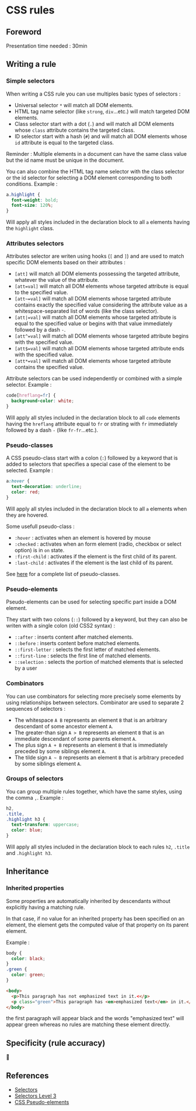 # CSS rules

## Foreword

Presentation time needed : 30min

## Writing a rule

### Simple selectors

When writing a CSS rule you can use multiples basic types of selectors :
* Universal selector `*` will match all DOM elements.
* HTML tag name selector (like `strong`, `div`...etc.) will match targeted DOM elements.
* Class selector start with a dot (`.`) and will match all DOM elements whose `class` attribute contains the targeted class.
* ID selector start with a hash (`#`) and will match all DOM elements whose `id` attribute is equal to the targeted class.

Reminder : Multiple elements in a document can have the same class value but the id name must be unique in the document.

You can also combine the HTML tag name selector with the class selector or the id selector for selecting a DOM element corresponding to both conditions.
Example :
```CSS
a.highlight {
  font-weight: bold;
  font-size: 120%;
}
```
Will apply all styles included in the declaration block to all `a` elements having the `highlight` class.

### Attributes selectors

Attributes selector are writen using hooks (`[` and `]`) and are used to match specific DOM elements based on their attributes :
* `[att]` will match all DOM elements possessing the targeted attribute, whatever the value of the attribute.
* `[att=val]` will match all DOM elements whose targeted attribute is equal to the specified value.
* `[att~=val]` will match all DOM elements whose targeted attribute contains exactly the specified value considering the attribute value as a whitespace-separated list of words (like the class selector).
* `[att|=val]` will match all DOM elements whose targeted attribute is equal to the specified value or begins with that value immediately followed by a dash `-`.
* `[att^=val]` will match all DOM elements whose targeted attribute begins with the specified value.
* `[att$=val]` will match all DOM elements whose targeted attribute ends with the specified value.
* `[att*=val]` will match all DOM elements whose targeted attribute contains the specified value.

Attribute selectors can be used independently or combined with a simple selector.
Example :
```CSS
code[hreflang=fr] {
  background-color: white;
}
```
Will apply all styles included in the declaration block to all `code` elements having the `hreflang` attribute equal to `fr` or strating with `fr` immediately followed by a dash `-` (like `fr-fr`...etc.).

### Pseudo-classes

A CSS pseudo-class start with a colon (`:`) followed by a keyword that is added to selectors that specifies a special case of the element to be selected.
Example :
```CSS
a:hover {
  text-decoration: underline;
  color: red;
}
```
Will apply all styles included in the declaration block to all `a` elements when they are hovered.

Some usefull pseudo-class :
* `:hover` : activates when an element is hovered by mouse
* `:checked` : activates when an form element (radio, checkbox or select option) is in `on` state.
* `:first-child` : activates if the element is the first child of its parent.
* `:last-child` : activates if the element is the last child of its parent.

See [here](http://www.w3.org/TR/selectors/#selectors) for a complete list of pseudo-classes.

### Pseudo-elements

Pseudo-elements can be used for selecting specific part inside a DOM element.

They start with two colons (`::`) followed by a keyword, but they can also be writen with a single colon (old CSS2 syntax) :
* `::after`	: inserts content after matched elements.
* `::before` : inserts content before matched elements.
* `::first-letter` : selects the first letter of matched elements.
* `::first-line` : selects the first line of matched elements.
* `::selection` : selects the portion of matched elements that is selected by a user

### Combinators

You can use combinators for selecting more precisely some elements by using relationships between selectors.
Combinator are used to separate 2 sequences of selectors :
* The whitespace `A B` represents an element `B` that is an arbitrary descendant of some ancestor element `A`.
* The greater-than sign `A > B` represents an element `B` that is an immediate descendant of some parents element `A`.
* The plus sign `A + B` represents an element `B` that is immediately preceded by some siblings element `A`.
* The tilde sign `A ~ B` represents an element `B` that is arbitrary preceded by some siblings element `A`.

### Groups of selectors

You can group multiple rules together, which have the same styles, using the comma `,`.
Example :
```CSS
h2,
.title,
.highlight h3 {
  text-transform: uppercase;
  color: blue;
}
```
Will apply all styles included in the declaration block to each rules `h2`, `.title` and `.highlight h3`.

## Inheritance

### Inherited properties

Some properties are automatically inherited by descendants without explicitly having a matching rule.

In that case, if no value for an inherited property has been specified on an element, the element gets the computed value of that property on its parent element.

Example :
```CSS
body {
  color: black;
}
.green {
  color: green;
}
```

```HTML
<body>
  <p>This paragraph has not emphasized text in it.<</p>
  <p class="green">This paragraph has <em>emphasized text</em> in it.</p>
</body>
```
the first paragraph will appear black and the words "emphasized text" will appear green whereas no rules are matching these element directly.

## Specificity (rule accuracy)

:construction:

## References

* [Selectors](https://developer.mozilla.org/en-US/docs/Web/Guide/CSS/Getting_Started/Selectors)
* [Selectors Level 3](http://www.w3.org/TR/selectors/)
* [CSS Pseudo-elements](http://www.w3schools.com/css/css_pseudo_elements.asp)
